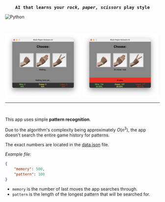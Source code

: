 <pre align="center"><b>AI that learns your <i>rock, paper, scissors</i> play style</b></pre>

![Python](https://img.shields.io/badge/made_with-Python-blue)

<br>

<img src="./img/img1.png" alt="img1" width="49%"> <img src="./img/img2.png" alt="img2" width="49%">

---

<br>

This app uses simple **pattern recognition**.

Due to the algorithm's complexity being approximately $O(n^3)$, the app doesn't search the entire game history for patterns.

The exact numbers are located in the [data.json](data.json) file.

_Example file:_

```json
{
    "memory": 500,
    "pattern": 100
}
```

- `memory` is the number of last moves the app searches through.
- `pattern` is the length of the longest pattern that will be searched for.
